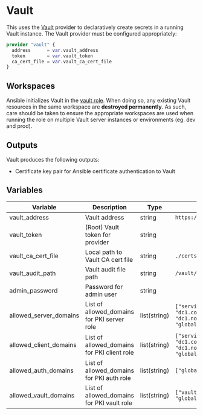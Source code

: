 # Vault

This uses the
[Vault](https://registry.terraform.io/providers/hashicorp/vault/latest/docs)
provider to declaratively create secrets in a running Vault instance. The Vault
provider must be configured appropriately:

```tf
provider "vault" {
  address      = var.vault_address
  token        = var.vault_token
  ca_cert_file = var.vault_ca_cert_file
}
```

## Workspaces

Ansible initializes Vault in the [vault role](../roles/vault.md#initialization).
When doing so, any existing Vault resources in the same workspace are
**destroyed permanently**. As such, care should be taken to ensure the
appropriate workspaces are used when running the role on multiple Vault server
instances or environments (eg. dev and prod).

## Outputs

Vault produces the following outputs:

- Certificate key pair for Ansible certificate authentication to Vault

## Variables

| Variable             | Description                          | Type   | Default    |
| -------------------- | ------------------------------------ | ------ | ---------- |
| vault_address        | Vault address | string | `https://localhost:8200`          |
| vault_token        | (Root) Vault token for provider  | string |                  |
| vault_ca_cert_file | Local path to Vault CA cert file | string | `./certs/vault_ca.crt` |
| vault_audit_path   | Vault audit file path            | string | `/vault/logs/vault.log`|
| admin_password     | Password for admin user          | string | |
| allowed_server_domains | List of allowed_domains for PKI server role | list(string) | `["service.consul", "dc1.consul", "dc1.nomad", "global.nomad"]`|
| allowed_client_domains | List of allowed_domains for PKI client role | list(string) | `["service.consul", "dc1.consul", "dc1.nomad", "global.nomad"]` |
| allowed_auth_domains   | List of allowed_domains for PKI auth role | list(string) | `["global.vault"]`|
| allowed_vault_domains  | List of allowed_domains for PKI vault role | list(string) | `["vault.service.consul", "global.vault"]`|
